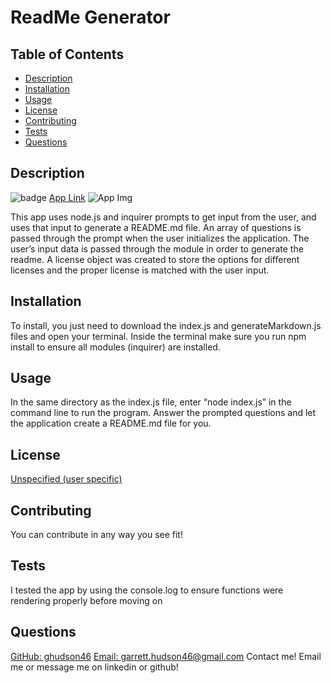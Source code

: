 # ReadMe Generator
  
  ## Table of Contents
  - [Description](#Description)
  - [Installation](#Installation)
  - [Usage](#Usage)
  - [License](#License)
  - [Contributing](#Contributing)
  - [Tests](#Tests)
  - [Questions](#Questions)

  ## Description
  ![badge]()
  [App Link](www.garretthudson.com/readme)
  ![App Img](n/a)

  This app uses node.js and inquirer prompts to get input from the user, and uses that input to generate a README.md file. An array of questions is passed through the prompt when the user initializes the application. The user’s input data is passed through the module in order to generate the readme. A license object was created to store the options for different licenses and the proper license is matched with the user input.

  ## Installation
  To install, you just need to download the index.js and generateMarkdown.js files and open your terminal. Inside the terminal make sure you run npm install to ensure all modules (inquirer) are installed.

  ## Usage
  In the same directory as the index.js file, enter “node index.js” in the command line to run the program. Answer the prompted questions and let the application create a README.md file for you.

  ## License 
  [Unspecified (user specific)]()

  ## Contributing
  You can contribute in any way you see fit! 

  ## Tests
  I tested the app by using the console.log to ensure functions were rendering properly before moving on

  ## Questions
  [GitHub: ghudson46](undefined)
  [Email: garrett.hudson46@gmail.com](garrett.hudson46@gmail.com)
  Contact me! Email me or message me on linkedin or github!

  